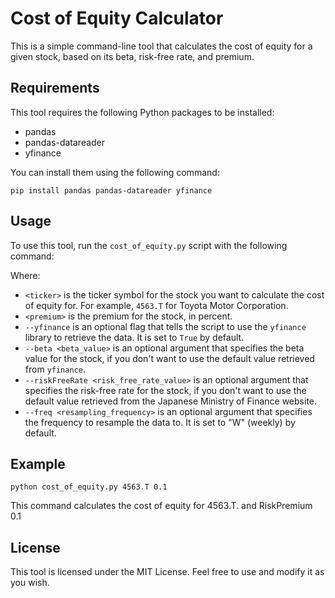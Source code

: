 # Cost of Equity Calculator

This is a simple command-line tool that calculates the cost of equity for a given stock, based on its beta, risk-free rate, and premium.

## Requirements

This tool requires the following Python packages to be installed:

- pandas
- pandas-datareader
- yfinance

You can install them using the following command:

`pip install pandas pandas-datareader yfinance`


## Usage

To use this tool, run the `cost_of_equity.py` script with the following command:


Where:
- `<ticker>` is the ticker symbol for the stock you want to calculate the cost of equity for. For example, `4563.T` for Toyota Motor Corporation.
- `<premium>` is the premium for the stock, in percent.
- `--yfinance` is an optional flag that tells the script to use the `yfinance` library to retrieve the data. It is set to `True` by default.
- `--beta <beta_value>` is an optional argument that specifies the beta value for the stock, if you don't want to use the default value retrieved from `yfinance`.
- `--riskFreeRate <risk_free_rate_value>` is an optional argument that specifies the risk-free rate for the stock, if you don't want to use the default value retrieved from the Japanese Ministry of Finance website.
- `--freq <resampling_frequency>` is an optional argument that specifies the frequency to resample the data to. It is set to "W" (weekly) by default.

## Example

`python cost_of_equity.py 4563.T 0.1`


This command calculates the cost of equity for 4563.T. and RiskPremium 0.1

## License

This tool is licensed under the MIT License. Feel free to use and modify it as you wish.

